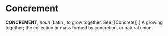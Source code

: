 # Concrement

**CONCREMENT**, _noun_ \[Latin , to grow together. See [[Concrete]].\] A growing together; the collection or mass formed by concretion, or natural union.